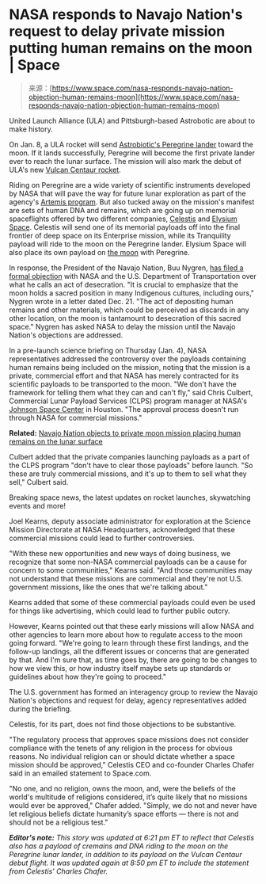 <!--yml
category: 未分类
date: 2024-05-27 14:34:48
-->

# NASA responds to Navajo Nation's request to delay private mission putting human remains on the moon | Space

> 来源：[https://www.space.com/nasa-responds-navajo-nation-objection-human-remains-moon](https://www.space.com/nasa-responds-navajo-nation-objection-human-remains-moon)

United Launch Alliance (ULA) and Pittsburgh-based Astrobotic are about to make history. 

On Jan. 8, a ULA rocket will send [Astrobiotic's Peregrine lander](https://www.space.com/peregrine-moon-lander-stacked-ula-vulcan-rocket) toward the moon. If it lands successfully, Peregrine will become the first private lander ever to reach the lunar surface. The mission will also mark the debut of ULA's new [Vulcan Centaur rocket](https://www.space.com/vulcan-centaur-rocket).

Riding on Peregrine are a wide variety of scientific instruments developed by NASA that will pave the way for future lunar exploration as part of the agency's [Artemis program](https://www.space.com/artemis-program.html). But also tucked away on the mission's manifest are sets of human DNA and remains, which are going up on memorial spaceflights offered by two different companies, [Celestis](https://www.space.com/celestis-enterprise-us-presidents-dna-deep-space) and [Elysium Space](https://www.space.com/23433-elysium-space-burial-human-ashes.html). Celestis will send one of its memorial payloads off into the final frontier of deep space on its Enterprise mission, while its Tranquility payload will ride to the moon on the Peregrine lander. Elysium Space will also place its own payload on [the moon](https://www.space.com/55-earths-moon-formation-composition-and-orbit.html) with Peregrine.

In response, the President of the Navajo Nation, Buu Nygren, [has filed a formal objection](https://www.space.com/moon-navajo-nation-objection-human-remains-ula-vulcan-centaur-celestis-elysium-space) with NASA and the U.S. Department of Transportation over what he calls an act of desecration. "It is crucial to emphasize that the moon holds a sacred position in many Indigenous cultures, including ours," Nygren wrote in a letter dated Dec. 21\. "The act of depositing human remains and other materials, which could be perceived as discards in any other location, on the moon is tantamount to desecration of this sacred space." Nygren has asked NASA to delay the mission until the Navajo Nation's objections are addressed.

In a pre-launch science briefing on Thursday (Jan. 4), NASA representatives addressed the controversy over the payloads containing human remains being included on the mission, noting that the mission is a private, commercial effort and that NASA has merely contracted for its scientific payloads to be transported to the moon. "We don't have the framework for telling them what they can and can't fly," said Chris Culbert, Commercial Lunar Payload Services (CLPS) program manager at NASA's [Johnson Space Center](https://www.space.com/17216-nasa-johnson-space-center.html) in Houston. "The approval process doesn't run through NASA for commercial missions."

**Related:** [Navajo Nation objects to private moon mission placing human remains on the lunar surface](https://www.space.com/moon-navajo-nation-objection-human-remains-ula-vulcan-centaur-celestis-elysium-space)

Culbert added that the private companies launching payloads as a part of the CLPS program "don't have to clear those payloads" before launch. "So these are truly commercial missions, and it's up to them to sell what they sell," Culbert said. 

Breaking space news, the latest updates on rocket launches, skywatching events and more!

Joel Kearns, deputy associate administrator for exploration at the Science Mission Directorate at NASA Headquarters, acknowledged that these commercial missions could lead to further controversies. 

"With these new opportunities and new ways of doing business, we recognize that some non-NASA commercial payloads can be a cause for concern to some communities," Kearns said. "And those communities may not understand that these missions are commercial and they're not U.S. government missions, like the ones that we're talking about."

Kearns added that some of these commercial payloads could even be used for things like advertising, which could lead to further public outcry. 

However, Kearns pointed out that these early missions will allow NASA and other agencies to learn more about how to regulate access to the moon going forward. "We're going to learn through these first landings, and the follow-up landings, all the different issues or concerns that are generated by that. And I'm sure that, as time goes by, there are going to be changes to how we view this, or how industry itself maybe sets up standards or guidelines about how they're going to proceed."

The U.S. government has formed an interagency group to review the Navajo Nation's objections and request for delay, agency representatives added during the briefing.

Celestis, for its part, does not find those objections to be substantive.

"The regulatory process that approves space missions does not consider compliance with the tenets of any religion in the process for obvious reasons. No individual religion can or should dictate whether a space mission should be approved," Celestis CEO and co-founder Charles Chafer said in an emailed statement to Space.com.

"No one, and no religion, owns the moon, and, were the beliefs of the world's multitude of religions considered, it’s quite likely that no missions would ever be approved," Chafer added. "Simply, we do not and never have let religious beliefs dictate humanity’s space efforts — there is not and should not be a religious test."

***Editor's note:*** *This story was updated at 6:21 pm ET to reflect that Celestis also has a payload of cremains and DNA riding to the moon on the Peregrine lunar lander, in addition to its payload on the Vulcan Centaur debut flight. It was updated again at 8:50 pm ET to include the statement from Celestis' Charles Chafer.*
